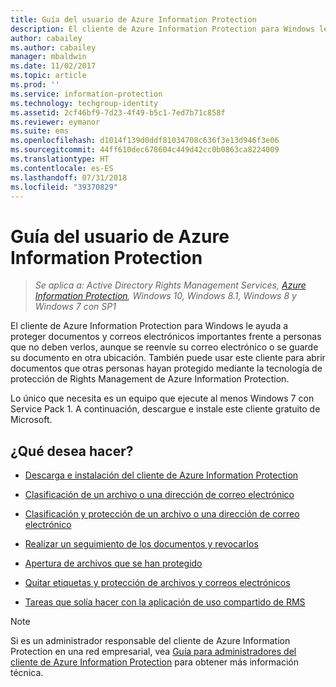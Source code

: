 ```yaml
---
title: Guía del usuario de Azure Information Protection
description: El cliente de Azure Information Protection para Windows le ayuda a proteger documentos y correos electrónicos importantes frente a personas que no deben verlos, aunque se reenvíe su correo electrónico o se guarde su documento en otra ubicación.
author: cabailey
ms.author: cabailey
manager: mbaldwin
ms.date: 11/02/2017
ms.topic: article
ms.prod: ''
ms.service: information-protection
ms.technology: techgroup-identity
ms.assetid: 2cf46bf9-7d23-4f49-b5c1-7ed7b71c858f
ms.reviewer: eymanor
ms.suite: ems
ms.openlocfilehash: d1014f139d0ddf81034708c636f3e13d946f3e06
ms.sourcegitcommit: 44ff610dec678604c449d42cc0b0863ca8224009
ms.translationtype: HT
ms.contentlocale: es-ES
ms.lasthandoff: 07/31/2018
ms.locfileid: "39370829"
---
```

# <a name="azure-information-protection-user-guide"></a>Guía del usuario de Azure Information Protection

>*Se aplica a: Active Directory Rights Management Services, [Azure Information Protection](https://azure.microsoft.com/pricing/details/information-protection), Windows 10, Windows 8.1, Windows 8 y Windows 7 con SP1*

El cliente de Azure Information Protection para Windows le ayuda a proteger documentos y correos electrónicos importantes frente a personas que no deben verlos, aunque se reenvíe su correo electrónico o se guarde su documento en otra ubicación. También puede usar este cliente para abrir documentos que otras personas hayan protegido mediante la tecnología de protección de Rights Management de Azure Information Protection.

Lo único que necesita es un equipo que ejecute al menos Windows 7 con Service Pack 1. A continuación, descargue e instale este cliente gratuito de Microsoft.


## <a name="what-do-you-want-to-do"></a>¿Qué desea hacer?

- [Descarga e instalación del cliente de Azure Information Protection](install-client-app.md)

- [Clasificación de un archivo o una dirección de correo electrónico](client-classify.md)

- [Clasificación y protección de un archivo o una dirección de correo electrónico](client-classify-protect.md)

- [Realizar un seguimiento de los documentos y revocarlos](client-track-revoke.md)

- [Apertura de archivos que se han protegido](client-view-use-files.md)

- [Quitar etiquetas y protección de archivos y correos electrónicos](client-remove-label-protection.md)

- [Tareas que solía hacer con la aplicación de uso compartido de RMS](upgrade-client-app.md)


> [!NOTE]
> Si es un administrador responsable del cliente de Azure Information Protection en una red empresarial, vea [Guía para administradores del cliente de Azure Information Protection](client-admin-guide.md) para obtener más información técnica. 

